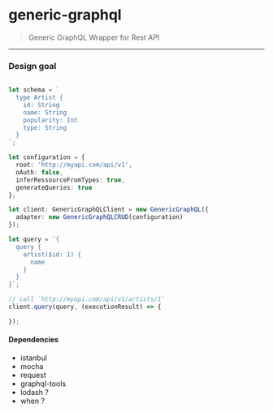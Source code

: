 # generic-graphql

> Generic GraphQL Wrapper for Rest API

--------------------

### Design goal


```typescript

let schema = `
  type Artist {
    id: String
    name: String
    popularity: Int
    type: String
  }
`;

let configuration = {
  root: 'http://myapi.com/api/v1',
  oAuth: false,
  inferRessourceFromTypes: true,
  generateQueries: true
};

let client: GenericGraphQLClient = new GenericGraphQL({
  adapter: new GenericGraphQLCRUD(configuration)
});

let query = `{
  query {
    artist($id: 1) {
      name
    }
  }
}`;

// call `http://myapi.com/api/v1/artists/1`
client.query(query, (executionResult) => {

});

```


#### Dependencies
- istanbul
- mocha
- request
- graphql-tools
- lodash ?
- when ?
